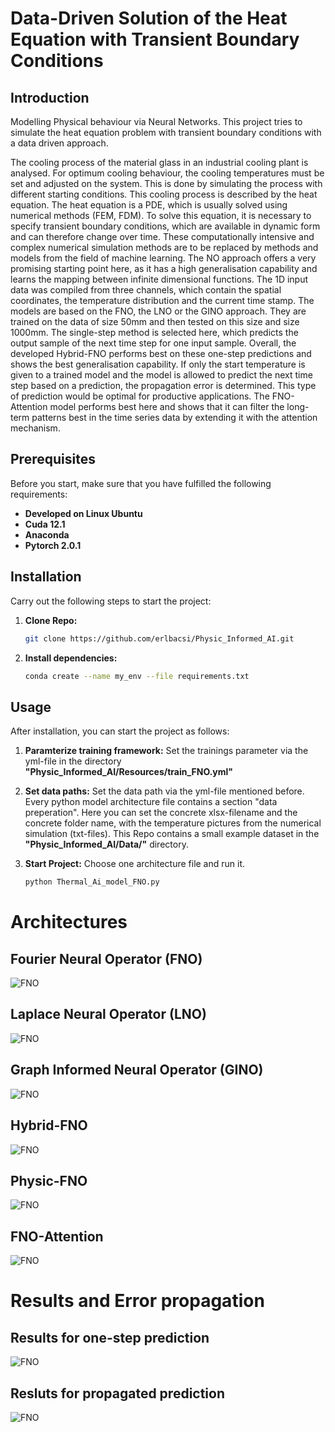 # Data-Driven Solution of the Heat Equation with Transient Boundary Conditions

## Introduction
Modelling Physical behaviour via Neural Networks. This project tries to simulate the heat equation problem with transient boundary conditions with a data driven approach. 

The cooling process of the material glass in an industrial cooling plant is analysed. For optimum cooling behaviour, the cooling temperatures must be set and adjusted on the system. This is done by simulating the process with different starting conditions. This cooling process is described by the heat equation.
The heat equation is a PDE, which is usually solved using numerical methods (FEM, FDM). To solve this equation, it is necessary to specify transient boundary conditions, which are available in dynamic form and can therefore change over time. These computationally intensive and complex numerical simulation methods are to be replaced by methods and models from the field of machine learning. The NO approach offers a very promising starting point here, as it has a high generalisation capability and learns the mapping between infinite dimensional functions. The 1D input data was compiled from three channels, which contain the spatial coordinates, the temperature distribution and the current time stamp. The models are based on the FNO, the LNO or the GINO approach. They are trained on the data of size 50mm and then tested on this size and size 1000mm. The single-step method is selected here, which predicts the output sample of the next time step for one input sample. Overall, the developed Hybrid-FNO performs best on these one-step predictions and shows the best generalisation capability. If only the start temperature is given to a trained model and the model is allowed to predict the next time step based on a prediction, the propagation error is determined. This type of prediction would be optimal for productive applications. The FNO-Attention model performs best here and shows that it can filter the long-term patterns best in the time series data by extending it with the attention mechanism.

## Prerequisites
Before you start, make sure that you have fulfilled the following requirements:
- **Developed on Linux Ubuntu**
- **Cuda 12.1**
- **Anaconda**
- **Pytorch 2.0.1**

## Installation
Carry out the following steps to start the project:

1. **Clone Repo:**
    ```bash
    git clone https://github.com/erlbacsi/Physic_Informed_AI.git
    ```

2. **Install dependencies:**
    ```bash
    conda create --name my_env --file requirements.txt
    ```

## Usage
After installation, you can start the project as follows:

1. **Paramterize training framework:**
    Set the trainings parameter via the yml-file in the directory __"Physic_Informed_AI/Resources/train_FNO.yml"__

2. **Set data paths:**
    Set the data path via the yml-file mentioned before. Every python model architecture file contains a section "data preperation". Here you can set the concrete xlsx-filename and the concrete folder name, with the temperature pictures from the numerical simulation (txt-files). This Repo contains a small example dataset in the __"Physic_Informed_AI/Data/"__ directory.

3. **Start Project:** 
    Choose one architecture file and run it.
    ```bash
    python Thermal_Ai_model_FNO.py
    ```



# Architectures

## Fourier Neural Operator (FNO)
![FNO](Architektur_Bilder/FNO_Architektur.png)

## Laplace Neural Operator (LNO)
![FNO](Architektur_Bilder/LNO_Architektur.png)

## Graph Informed Neural Operator (GINO)
![FNO](Architektur_Bilder/GINO.png)

## Hybrid-FNO
![FNO](Architektur_Bilder/Hybrid_FNO_Overview.png)

## Physic-FNO
![FNO](Architektur_Bilder/PINO_overview.png)

## FNO-Attention
![FNO](Architektur_Bilder/FNO_attention_overview.png)

# Results and Error propagation
## Results for one-step prediction
![FNO](Architektur_Bilder/Loss_step.png)

## Resluts for propagated prediction
![FNO](Architektur_Bilder/Loss_prop.png)